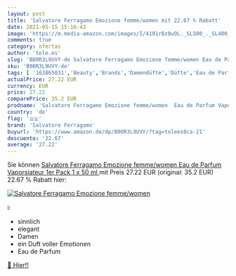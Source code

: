 ```yaml
---
layout: post
title: 'Salvatore Ferragamo Emozione femme/women mit 22.67 % Rabatt'
date: 2021-05-15 15:16:43
image: 'https://m.media-amazon.com/images/I/4191rBz0uOL._SL500_._SL400_.jpg'
comments: true
category: ofertas
author: 'tole.es'
slug: 'B00R3L9UVY-de Salvatore Ferragamo Emozione femme/women Eau de Parfum...'
sku: 'B00R3L9UVY-de'
tags: [ '163865031','Beauty','Brands','Damendüfte','Düfte','Eau de Parfum für Damen','Female','Gender','Produkte','salvatore ferragamo', ]
actualPrice: 27.22 EUR
currency: EUR
price: 27.22
comparePrice: 35.2 EUR
prodname: 'Salvatore Ferragamo Emozione femme/women  Eau de Parfum Vaporsiateur  1er Pack  1 x 50 ml '
country: 'de'
flag: '🇩🇪'
brand: 'Salvatore Ferragamo'
buyurl: 'https://www.amazon.de/dp/B00R3L9UVY/?tag=tolees0ca-21'
descuento: '22.67'
average: '27.22'
---
```


Sie können [Salvatore Ferragamo Emozione femme/women  Eau de Parfum Vaporsiateur  1er Pack  1 x 50 ml ](https://www.amazon.de/dp/B00R3L9UVY/?tag=tolees0ca-21) mit Preis 27.22 EUR (original: 35.2 EUR) 22.67 % Rabatt hier:

[![Salvatore Ferragamo Emozione femme/women](https://m.media-amazon.com/images/I/4191rBz0uOL._SL500_._SL400_.jpg)](https://www.amazon.de/dp/B00R3L9UVY/?tag=tolees0ca-21)

ℹ️:

- sinnlich
- elegant
- Damen
- ein Duft voller Emotionen
- Eau de Parfum

[🛒 Hier!!](https://www.amazon.de/dp/B00R3L9UVY/?tag=tolees0ca-21)
